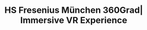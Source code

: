 ---
title: HS Fresenius München 360Grad| Immersive VR Experience
layout: film
menu:
sitemap: false
xml_name: hs-fresenius
---